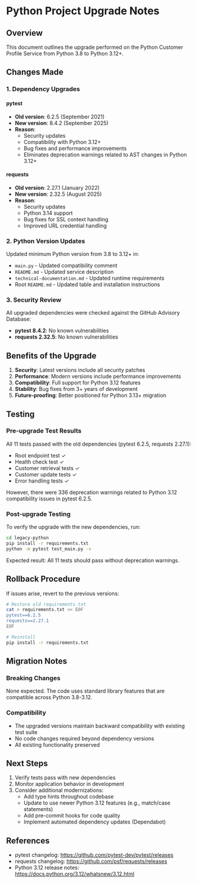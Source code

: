 # Python Project Upgrade Notes

## Overview
This document outlines the upgrade performed on the Python Customer Profile Service from Python 3.8 to Python 3.12+.

## Changes Made

### 1. Dependency Upgrades

#### pytest
- **Old version**: 6.2.5 (September 2021)
- **New version**: 8.4.2 (September 2025)
- **Reason**: 
  - Security updates
  - Compatibility with Python 3.12+
  - Bug fixes and performance improvements
  - Eliminates deprecation warnings related to AST changes in Python 3.12+

#### requests
- **Old version**: 2.27.1 (January 2022)
- **New version**: 2.32.5 (August 2025)
- **Reason**:
  - Security updates
  - Python 3.14 support
  - Bug fixes for SSL context handling
  - Improved URL credential handling

### 2. Python Version Updates

Updated minimum Python version from 3.8 to 3.12+ in:
- `main.py` - Updated compatibility comment
- `README.md` - Updated service description
- `technical-documentation.md` - Updated runtime requirements
- Root `README.md` - Updated table and installation instructions

### 3. Security Review

All upgraded dependencies were checked against the GitHub Advisory Database:
- **pytest 8.4.2**: No known vulnerabilities
- **requests 2.32.5**: No known vulnerabilities

## Benefits of the Upgrade

1. **Security**: Latest versions include all security patches
2. **Performance**: Modern versions include performance improvements
3. **Compatibility**: Full support for Python 3.12 features
4. **Stability**: Bug fixes from 3+ years of development
5. **Future-proofing**: Better positioned for Python 3.13+ migration

## Testing

### Pre-upgrade Test Results
All 11 tests passed with the old dependencies (pytest 6.2.5, requests 2.27.1):
- Root endpoint test ✓
- Health check test ✓
- Customer retrieval tests ✓
- Customer update tests ✓
- Error handling tests ✓

However, there were 336 deprecation warnings related to Python 3.12 compatibility issues in pytest 6.2.5.

### Post-upgrade Testing
To verify the upgrade with the new dependencies, run:

```bash
cd legacy-python
pip install -r requirements.txt
python -m pytest test_main.py -v
```

Expected result: All 11 tests should pass without deprecation warnings.

## Rollback Procedure

If issues arise, revert to the previous versions:

```bash
# Restore old requirements.txt
cat > requirements.txt << EOF
pytest==6.2.5
requests==2.27.1
EOF

# Reinstall
pip install -r requirements.txt
```

## Migration Notes

### Breaking Changes
None expected. The code uses standard library features that are compatible across Python 3.8-3.12.

### Compatibility
- The upgraded versions maintain backward compatibility with existing test suite
- No code changes required beyond dependency versions
- All existing functionality preserved

## Next Steps

1. Verify tests pass with new dependencies
2. Monitor application behavior in development
3. Consider additional modernizations:
   - Add type hints throughout codebase
   - Update to use newer Python 3.12 features (e.g., match/case statements)
   - Add pre-commit hooks for code quality
   - Implement automated dependency updates (Dependabot)

## References

- pytest changelog: https://github.com/pytest-dev/pytest/releases
- requests changelog: https://github.com/psf/requests/releases
- Python 3.12 release notes: https://docs.python.org/3.12/whatsnew/3.12.html

